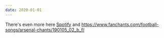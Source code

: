 ```yaml
---
date: 2020-01-01
---
```

There's even more here [Spotify](https://open.spotify.com/artist/6vW4LkpgmPu7twMz3qRwTR?si=T1vSKPMISNitWVLl6oflcg) and
https://www.fanchants.com/football-songs/arsenal-chants/190105_02_b_f/
